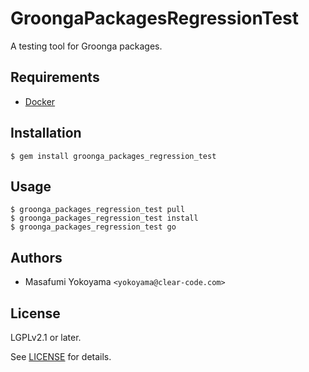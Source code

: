 # GroongaPackagesRegressionTest

A testing tool for Groonga packages.

## Requirements

* [Docker](http://www.docker.com/)

## Installation

    $ gem install groonga_packages_regression_test

## Usage

    $ groonga_packages_regression_test pull
    $ groonga_packages_regression_test install
    $ groonga_packages_regression_test go

## Authors

* Masafumi Yokoyama `<yokoyama@clear-code.com>`

## License

LGPLv2.1 or later.

See [LICENSE](https://github.com/myokoym/groonga_packages_regression_test/blob/master/LICENSE) for details.
